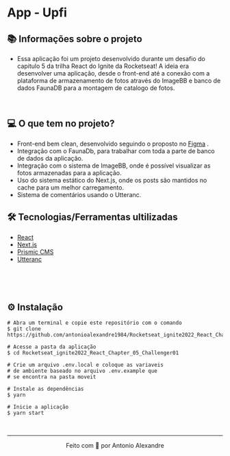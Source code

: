 # App - Upfi


## 📚 Informações sobre o projeto

* Essa aplicação foi um projeto desenvolvido durante um desafio do capitulo 5 da trilha React do Ignite  da Rocketseat! A ideia era desenvolver uma aplicação, desde o front-end até a conexão com a plataforma de armazenamento de fotos através do ImageBB e banco de dados FaunaDB para a montagem de catalogo de fotos.

&nbsp;

## 💻 O que tem no projeto?

* Front-end bem clean, desenvolvido seguindo o proposto no [Figma](https://www.figma.com/file/QKxbxCVwwlDLMrCtHae239/Desafio-2-M%C3%B3dulo-4-ReactJS/duplicate?node-id=0%3A1) .
* Integração com o FaunaDb, para trabalhar com toda a parte de banco de dados da aplicação.
* Integração com o sistema de ImageBB, onde é possível visualizar as fotos armazenadas para a aplicação.
* Uso do sistema estático do Next.js, onde os posts são mantidos no cache para um melhor carregamento.
* Sistema de comentários usando o Utteranc.


## 🛠️ Tecnologias/Ferramentas ultilizadas

* [React](https://pt-br.reactjs.org/E)
* [Next.js](https://nextjs.org/)
* [Prismic CMS](https://prismic.io/)
* [Utteranc](https://utteranc.es/)

&nbsp;

&nbsp;

## ⚙️ Instalação
```
# Abra um terminal e copie este repositório com o comando
$ git clone https://github.com/antonioalexandre1984/Rocketseat_ignite2022_React_Chapter_05_Challenger01
```

```
# Acesse a pasta da aplicação
$ cd Rocketseat_ignite2022_React_Chapter_05_Challenger01

# Crie um arquivo .env.local e coloque as variaveis
# de ambiente baseado no arquivo .env.example que
# se encontra na pasta moveit

# Instale as dependências
$ yarn

# Inicie a aplicação
$ yarn start

```

&nbsp;

---

<p align="center">Feito com 💙 por Antonio Alexandre</p>
